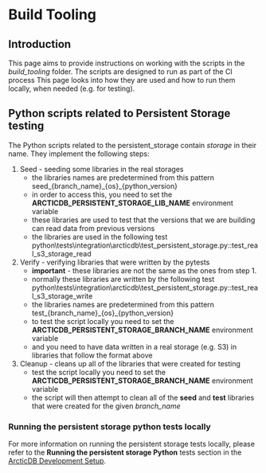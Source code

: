 # Build Tooling

## Introduction

This page aims to provide instructions on working with the scripts in the *build_tooling* folder.
The scripts are designed to run as part of the CI process
This page looks into how they are used and how to run them locally, when needed (e.g. for testing).

## Python scripts related to Persistent Storage testing

The Python scripts related to the persistent_storage contain *storage* in their name.
They implement the following steps:
1. Seed - seeding some libraries in the real storages
    - the libraries names are predetermined from this pattern seed_{branch_name}\_{os}\_{python_version}
    - in order to access this, you need to set the **ARCTICDB_PERSISTENT_STORAGE_LIB_NAME** environment variable 
    - these libraries are used to test that the versions that we are building can read data from previous versions
    - the libraries are used in the following test python\tests\integration\arcticdb\test_persistent_storage.py::test_real_s3_storage_read
2. Verify - verifying libraries that were written by the pytests
    - **important** - these libraries are not the same as the ones from step 1.
    - normally these libraries are written by the following test python\tests\integration\arcticdb\test_persistent_storage.py::test_real_s3_storage_write
    - the libraries names are predetermined from this pattern test_{branch_name}\_{os}\_{python_version}
    - to test the script locally you need to set the **ARCTICDB_PERSISTENT_STORAGE_BRANCH_NAME** environment variable
    - and you need to have data written in a real storage (e.g. S3) in libraries that follow the format above
3. Cleanup - cleans up all of the libraries that were created for testing
    - test the script locally you need to set the **ARCTICDB_PERSISTENT_STORAGE_BRANCH_NAME** environment variable
    - the script will then attempt to clean all of the **seed** and **test** libraries that were created for the given *branch_name*

### Running the persistent storage python tests locally

For more information on running the persistent storage tests locally, please refer to the **Running the persistent storage Python** tests section in the [ArcticDB Development Setup](https://manwiki.maninvestments.com/display/AlphaTech/ArcticDB+Development+Setup).
